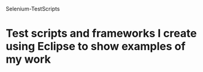 Selenium-TestScripts

Test scripts and frameworks I create using Eclipse to show examples of my work
====================
